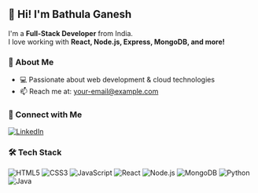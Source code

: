 ## 👋 Hi! I'm Bathula Ganesh

I'm a **Full-Stack Developer** from India.  
I love working with **React, Node.js, Express, MongoDB, and more!**  

### 🚀 About Me
- 💻 Passionate about web development & cloud technologies  
- 📫 Reach me at: [your-email@example.com](bathulaganesh111@gmail.com)  

### 📌 Connect with Me
[![LinkedIn](https://img.shields.io/badge/LinkedIn-Connect-blue?style=flat&logo=linkedin)]([https://www.linkedin.com/in/YOUR-LINKEDIN/](https://www.linkedin.com/in/bathula-ganesh-816796260/))   
### 🛠 Tech Stack

![HTML5](https://img.shields.io/badge/HTML5-E34F26?style=flat&logo=html5&logoColor=white)
![CSS3](https://img.shields.io/badge/CSS3-1572B6?style=flat&logo=css3&logoColor=white)
![JavaScript](https://img.shields.io/badge/JavaScript-F7DF1E?style=flat&logo=javascript&logoColor=black)
![React](https://img.shields.io/badge/React-61DAFB?style=flat&logo=react&logoColor=black)
![Node.js](https://img.shields.io/badge/Node.js-339933?style=flat&logo=node.js&logoColor=white)
![MongoDB](https://img.shields.io/badge/MongoDB-47A248?style=flat&logo=mongodb&logoColor=white)
![Python](https://img.shields.io/badge/Python-3776AB?style=flat&logo=python&logoColor=white)
![Java](https://img.shields.io/badge/Java-007396?style=flat&logo=java&logoColor=white)

